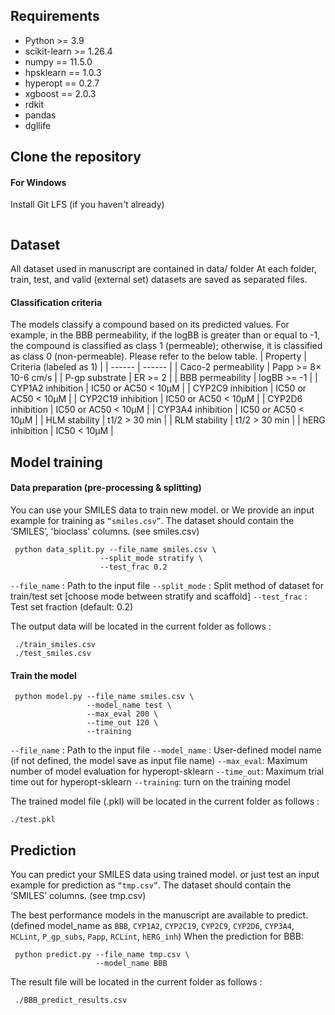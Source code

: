 ## Requirements
 * Python >= 3.9
 * scikit-learn >= 1.26.4
 * numpy == 11.5.0
 * hpsklearn == 1.0.3
 * hyperopt == 0.2.7
 * xgboost == 2.0.3
 * rdkit
 * pandas
 * dgllife

## Clone the repository
#### For Windows
 Install Git LFS (if you haven't already)
``` git lfs install
```




## Dataset
 All dataset used in manuscript are contained in data/ folder
 At each folder, train, test, and valid (external set) datasets are saved as separated files.
#### Classification criteria
 The models classify a compound based on its predicted values. For example, in the BBB permeability, if the logBB is greater than or equal to -1, the compound is classified as class 1 (permeable); otherwise, it is classified as class 0 (non-permeable). Please refer to the below table.
| Property | Criteria (labeled as 1) |
| ------ | ------ |
| Caco-2 permeability | Papp >= 8× 10-6 cm/s |
| P-gp substrate | ER >= 2 |
| BBB permeability | logBB >= -1 |
| CYP1A2 inhibition | IC50 or AC50 < 10µM |
| CYP2C9 inhibition | IC50 or AC50 < 10µM |
| CYP2C19 inhibition | IC50 or AC50 < 10µM |
| CYP2D6 inhibition | IC50 or AC50 < 10µM |
| CYP3A4 inhibition | IC50 or AC50 < 10µM |
| HLM stability | t1/2 > 30 min |
| RLM stability | t1/2 > 30 min |
| hERG inhibition | IC50 < 10µM  |

## Model training
#### Data preparation (pre-processing & splitting)
 You can use your SMILES data to train new model.
 or We provide an input example for training as `“smiles.csv”`.
 The dataset should contain the ‘SMILES’, 'bioclass' columns. (see smiles.csv)
```
 python data_split.py --file_name smiles.csv \
                    --split_mode stratify \
                    --test_frac 0.2
```
 `--file_name` : Path to the input file
 `--split_mode` : Split method of dataset for train/test set [choose mode between stratify and scaffold]
 `--test_frac` : Test set fraction (default: 0.2)

 The output data will be located in the current folder as follows :
```
 ./train_smiles.csv
 ./test_smiles.csv
```

#### Train the model
```
 python model.py --file_name smiles.csv \
                 --model_name test \
                 --max_eval 200 \
                 --time_out 120 \
                 --training
```
`--file_name` : Path to the input file
`--model_name` : User-defined model name (if not defined, the model save as input file name)
`--max_eval`: Maximum number of model evaluation for hyperopt-sklearn
`--time_out`: Maximum trial time out for hyperopt-sklearn
`--training`: turn on the training model

 The trained model file (.pkl) will be located in the current folder as follows :
```
./test.pkl
```

## Prediction
 You can predict your SMILES data using trained model.
 or just test an input example for prediction as `“tmp.csv”`.
 The dataset should contain the ‘SMILES’ columns. (see tmp.csv)
 
 The best performance models in the manuscript are available to predict.
 (defined model_name as `BBB`, `CYP1A2`, `CYP2C19`, `CYP2C9`, `CYP2D6`, `CYP3A4`, `HCLint`, `P_gp_subs`, `Papp`, `RCLint`, `hERG_inh`)
 When the prediction for BBB:
```
 python predict.py --file_name tmp.csv \
                   --model_name BBB
```

 The result file will be located in the current folder as follows :
```
 ./BBB_predict_results.csv
```

